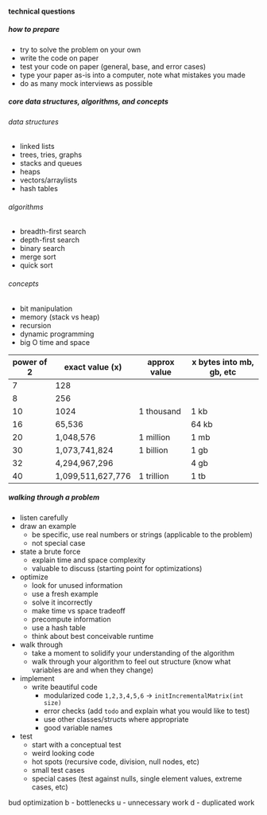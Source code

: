 #### technical questions

##### how to prepare

- try to solve the problem on your own
- write the code on paper
- test your code on paper (general, base, and error cases)
- type your paper as-is into a computer, note what mistakes you made
- do as many mock interviews as possible

##### core data structures, algorithms, and concepts

###### data structures

- linked lists
- trees, tries, graphs
- stacks and queues
- heaps
- vectors/arraylists
- hash tables

###### algorithms

- breadth-first search
- depth-first search
- binary search
- merge sort
- quick sort

###### concepts

- bit manipulation
- memory (stack vs heap)
- recursion
- dynamic programming
- big O time and space

| power of 2 | exact value (x)   | approx value | x bytes into mb, gb, etc |
| ---------- | ----------------- | ------------ | ------------------------ |
| 7          | 128               |              |                          |
| 8          | 256               |              |                          |
| 10         | 1024              | 1 thousand   | 1 kb                     |
| 16         | 65,536            |              | 64 kb                    |
| 20         | 1,048,576         | 1 million    | 1 mb                     |
| 30         | 1,073,741,824     | 1 billion    | 1 gb                     |
| 32         | 4,294,967,296     |              | 4 gb                     |
| 40         | 1,099,511,627,776 | 1 trillion   | 1 tb                     |

##### walking through a problem

- listen carefully
- draw an example
  - be specific, use real numbers or strings (applicable to the problem)
  - not special case
- state a brute force
  - explain time and space complexity
  - valuable to discuss (starting point for optimizations)
- optimize
  - look for unused information
  - use a fresh example
  - solve it incorrectly
  - make time vs space tradeoff
  - precompute information
  - use a hash table
  - think about best conceivable runtime
- walk through
  - take a moment to solidify your understanding of the algorithm
  - walk through your algorithm to feel out structure (know what variables are and when they change)
- implement
  - write beautiful code
    - modularized code `1,2,3,4,5,6` -> `initIncrementalMatrix(int size)`
    - error checks (add `todo` and explain what you would like to test)
    - use other classes/structs where appropriate
    - good variable names
- test
  - start with a conceptual test
  - weird looking code
  - hot spots (recursive code, division, null nodes, etc)
  - small test cases
  - special cases (test against nulls, single element values, extreme cases, etc)

bud optimization
b - bottlenecks
u - unnecessary work
d - duplicated work
